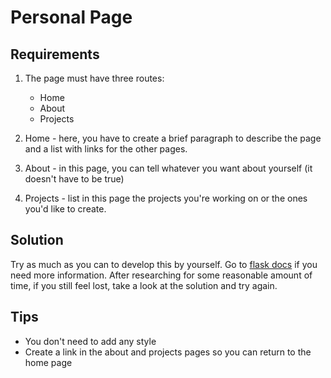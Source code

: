 # Personal Page

## Requirements

1. The page must have three routes:

   - Home
   - About
   - Projects

2. Home - here, you have to create a brief paragraph to describe the page and a list with links for the other pages.

3. About - in this page, you can tell whatever you want about yourself (it doesn't have to be true)

4. Projects - list in this page the projects you're working on or the ones you'd like to create.

## Solution

Try as much as you can to develop this by yourself. Go to [flask docs](https://flask.palletsprojects.com/en/2.0.x/) if you need more information. After researching for some reasonable amount of time, if you still feel lost, take a look at the solution and try again.

## Tips

- You don't need to add any style
- Create a link in the about and projects pages so you can return to the home page
